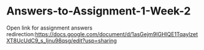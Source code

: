# Answers-to-Assignment-1-Week-2
Open link for assignment answers redirection:https://docs.google.com/document/d/1asGejm9IGHlQE1TqaylzetXT8UcUdC9_s_Ijnu98qsg/edit?usp=sharing
